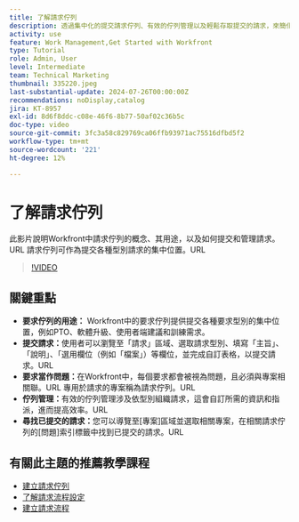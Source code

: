 ```yaml
---
title: 了解請求佇列
description: 透過集中化的提交請求佇列、有效的佇列管理以及輕鬆存取提交的請求，來簡化Workfront中的作業，進而改善專案工作流程。
activity: use
feature: Work Management,Get Started with Workfront
type: Tutorial
role: Admin, User
level: Intermediate
team: Technical Marketing
thumbnail: 335220.jpeg
last-substantial-update: 2024-07-26T00:00:00Z
recommendations: noDisplay,catalog
jira: KT-8957
exl-id: 8d6f8ddc-c08e-46f6-8b77-50af02c36b5c
doc-type: video
source-git-commit: 3fc3a58c829769ca06ffb93971ac75516dfbd5f2
workflow-type: tm+mt
source-wordcount: '221'
ht-degree: 12%

---
```


# 了解請求佇列

此影片說明Workfront中請求佇列的概念、其用途，以及如何提交和管理請求。&#x200B;URL 請求佇列可作為提交各種型別請求的集中位置。&#x200B;URL

>[!VIDEO](https://video.tv.adobe.com/v/3447021/?quality=12&learn=on&enablevpops&captions=chi_hant)

## 關鍵重點

* **要求佇列的用途：** Workfront中的要求佇列提供提交各種要求型別的集中位置，例如PTO、軟體升級、使用者端建議和訓練需求。
* **提交請求：**&#x200B;使用者可以瀏覽至「請求」區域、選取請求型別、填寫「主旨」、「說明」、「選用欄位（例如「檔案」）等欄位，並完成自訂表格，以提交請求。&#x200B;URL
* **要求當作問題：**&#x200B;在Workfront中，每個要求都會被視為問題，且必須與專案相關聯。&#x200B;URL 專用於請求的專案稱為請求佇列。&#x200B;URL
* **佇列管理：**&#x200B;有效的佇列管理涉及依型別組織請求，這會自訂所需的資訊和指派，進而提高效率。&#x200B;URL
* **尋找已提交的請求：**&#x200B;您可以導覽至[專案]區域並選取相關專案，在相關請求佇列的[問題]索引標籤中找到已提交的請求。&#x200B;URL


## 有關此主題的推薦教學課程

* [建立請求佇列](/help/manage-work/request-queues/create-a-request-queue.md)
* [了解請求流程設定](/help/manage-work/request-queues/understand-settings-for-a-flow-request.md)
* [建立請求流程](/help/manage-work/request-queues/create-a-request-flow.md)

